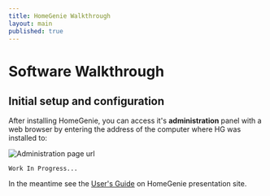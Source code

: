 ```yaml
---
title: HomeGenie Walkthrough
layout: main
published: true
---
```


# Software Walkthrough

## Initial setup and configuration

After installing HomeGenie, you can access it's **administration** panel with a web browser by entering the address of the computer where HG was installed to:

![Administration page url]({{site.baseurl}}/images/docs/admin_page_url.png)

``` Work In Progress... ```

In the meantime see the [User's Guide](http://www.homegenie.it/docs/index.php) on HomeGenie presentation site.
